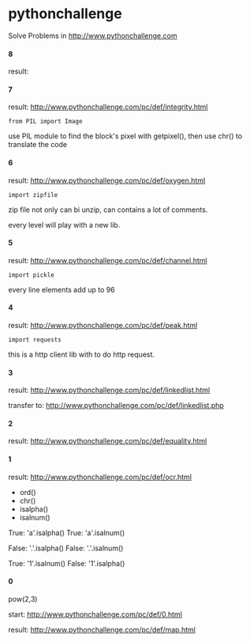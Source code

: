 # pythonchallenge
Solve Problems in http://www.pythonchallenge.com

#### 8
result: 

#### 7
result: http://www.pythonchallenge.com/pc/def/integrity.html
```
from PIL import Image
```
use PIL module to find the block's pixel with getpixel(), then use chr() to translate the code

#### 6
result: http://www.pythonchallenge.com/pc/def/oxygen.html
```
import zipfile
```
zip file not only can bi unzip, can contains a lot of comments.

every level will play with a new lib.


#### 5
result: http://www.pythonchallenge.com/pc/def/channel.html
```
import pickle
```
every line elements add up to 96

#### 4
result: http://www.pythonchallenge.com/pc/def/peak.html

```
import requests
```
this is a http client lib with to do http request.


#### 3
result: http://www.pythonchallenge.com/pc/def/linkedlist.html  

transfer to: http://www.pythonchallenge.com/pc/def/linkedlist.php

#### 2
result: http://www.pythonchallenge.com/pc/def/equality.html

#### 1
result: http://www.pythonchallenge.com/pc/def/ocr.html

- ord()   
- chr()   
- isalpha()  
- isalnum()

True: 'a'.isalpha()
True: 'a'.isalnum()

False: '.'.isalpha()
False: '.'.isalnum()

True: '1'.isalnum()
False: '1'.isalpha()

#### 0

pow(2,3)

start: http://www.pythonchallenge.com/pc/def/0.html

result: http://www.pythonchallenge.com/pc/def/map.html
